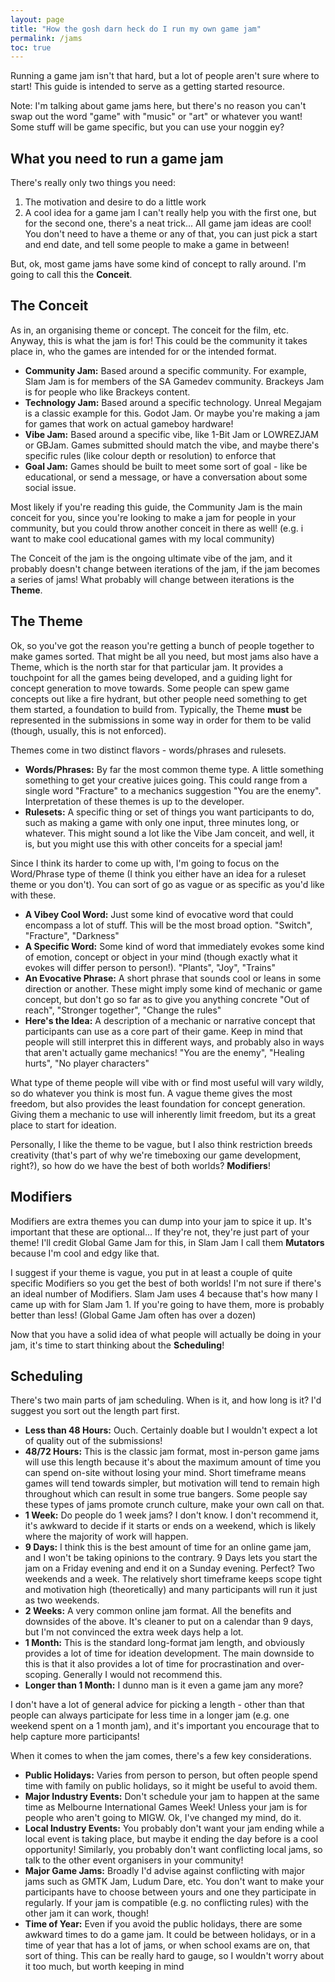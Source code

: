 ```yaml
---
layout: page
title: "How the gosh darn heck do I run my own game jam"
permalink: /jams
toc: true
---
```


Running a game jam isn't that hard, but a lot of people aren't sure where to start! This guide is intended to serve as a getting started resource.

Note: I'm talking about game jams here, but there's no reason you can't swap out the word "game" with "music" or "art" or whatever you want! Some stuff will be game specific, but you can use your noggin ey?

## What you need to run a game jam
There's really only two things you need:
1. The motivation and desire to do a little work
2. A cool idea for a game jam
I can't really help you with the first one, but for the second one, there's a neat trick... All game jam ideas are cool! You don't need to have a theme or any of that, you can just pick a start and end date, and tell some people to make a game in between!

But, ok, most game jams have some kind of concept to rally around. I'm going to call this the **Conceit**.

## The Conceit
As in, an organising theme or concept. The conceit for the film, etc. Anyway, this is what the jam is for! This could be the community it takes place in, who the games are intended for or the intended format. 

 - **Community Jam:** Based around a specific community. For example, Slam Jam is for members of the SA Gamedev community. Brackeys Jam is for people who like Brackeys content.
 - **Technology Jam:** Based around a specific technology. Unreal Megajam is a classic example for this. Godot Jam. Or maybe you're making a jam for games that work on actual gameboy hardware!
 - **Vibe Jam:** Based around a specific vibe, like 1-Bit Jam or LOWREZJAM or GBJam. Games submitted should match the vibe, and maybe there's specific rules (like colour depth or resolution) to enforce that
 - **Goal Jam:** Games should be built to meet some sort of goal - like be educational, or send a message, or have a conversation about some social issue.

Most likely if you're reading this guide, the Community Jam is the main conceit for you, since you're looking to make a jam for people in your community, but you could throw another conceit in there as well! (e.g. i want to make cool educational games with my local community)

The Conceit of the jam is the ongoing ultimate vibe of the jam, and it probably doesn't change between iterations of the jam, if the jam becomes a series of jams! What probably will change between iterations is the **Theme**.

## The Theme
Ok, so you've got the reason you're getting a bunch of people together to make games sorted. That might be all you need, but most jams also have a Theme, which is the north star for that particular jam. It provides a touchpoint for all the games being developed, and a guiding light for concept generation to move towards. Some people can spew game concepts out like a fire hydrant, but other people need something to get them started, a foundation to build from. Typically, the Theme **must** be represented in the submissions in some way in order for them to be valid (though, usually, this is not enforced).

Themes come in two distinct flavors - words/phrases and rulesets.

- **Words/Phrases:** By far the most common theme type. A little something something to get your creative juices going. This could range from a single word "Fracture" to a mechanics suggestion "You are the enemy". Interpretation of these themes is up to the developer.
- **Rulesets:** A specific thing or set of things you want participants to do, such as making a game with only one input, three minutes long, or whatever. This might sound a lot like the Vibe Jam conceit, and well, it is, but you might use this with other conceits for a special jam!

Since I think its harder to come up with, I'm going to focus on the Word/Phrase type of theme (I think you either have an idea for a ruleset theme or you don't). You can sort of go as vague or as specific as you'd like with these.
- **A Vibey Cool Word:** Just some kind of evocative word that could encompass a lot of stuff. This will be the most broad option. "Switch", "Fracture", "Darkness"
- **A Specific Word:** Some kind of word that immediately evokes some kind of emotion, concept or object in your mind (though exactly what it evokes will differ person to person!). "Plants", "Joy", "Trains"
- **An Evocative Phrase:** A short phrase that sounds cool or leans in some direction or another. These might imply some kind of mechanic or game concept, but don't go so far as to give you anything concrete "Out of reach", "Stronger together", "Change the rules"
- **Here's the Idea:** A description of a mechanic or narrative concept that participants can use as a core part of their game. Keep in mind that people will still interpret this in different ways, and probably also in ways that aren't actually game mechanics! "You are the enemy", "Healing hurts", "No player characters"

What type of theme people will vibe with or find most useful will vary wildly, so do whatever you think is most fun. A vague theme gives the most freedom, but also provides the least foundation for concept generation. Giving them a mechanic to use will inherently limit freedom, but its a great place to start for ideation.

Personally, I like the theme to be vague, but I also think restriction breeds creativity (that's part of why we're timeboxing our game development, right?), so how do we have the best of both worlds? **Modifiers**!

## Modifiers
Modifiers are extra themes you can dump into your jam to spice it up. It's important that these are optional... If they're not, they're just part of your theme! I'll credit Global Game Jam for this, in Slam Jam I call them **Mutators** because I'm cool and edgy like that.

I suggest if your theme is vague, you put in at least a couple of quite specific Modifiers so you get the best of both worlds! I'm not sure if there's an ideal number of Modifiers. Slam Jam uses 4 because that's how many I came up with for Slam Jam 1. If you're going to have them, more is probably better than less! (Global Game Jam often has over a dozen)

Now that you have a solid idea of what people will actually be doing in your jam, it's time to start thinking about the **Scheduling**!

## Scheduling
There's two main parts of jam scheduling. When is it, and how long is it? I'd suggest you sort out the length part first.

- **Less than 48 Hours:** Ouch. Certainly doable but I wouldn't expect a lot of quality out of the submissions!
- **48/72 Hours:** This is the classic jam format, most in-person game jams will use this length because it's about the maximum amount of time you can spend on-site without losing your mind. Short timeframe means games will tend towards simpler, but motivation will tend to remain high throughout which can result in some true bangers. Some people say these types of jams promote crunch culture, make your own call on that.
- **1 Week:** Do people do 1 week jams? I don't know. I don't recommend it, it's awkward to decide if it starts or ends on a weekend, which is likely where the majority of work will happen.
- **9 Days:** I think this is the best amount of time for an online game jam, and I won't be taking opinions to the contrary. 9 Days lets you start the jam on a Friday evening and end it on a Sunday evening. Perfect? Two weekends and a week. The relatively short timeframe keeps scope tight and motivation high (theoretically) and many participants will run it just as two weekends.
- **2 Weeks:** A very common online jam format. All the benefits and downsides of the above. It's cleaner to put on a calendar than 9 days, but I'm not convinced the extra week days help a lot.
- **1 Month:** This is the standard long-format jam length, and obviously provides a lot of time for ideation development. The main downside to this is that it also provides a lot of time for procrastination and over-scoping. Generally I would not recommend this.
- **Longer than 1 Month:** I dunno man is it even a game jam any more?

I don't have a lot of general advice for picking a length - other than that people can always participate for less time in a longer jam (e.g. one weekend spent on a 1 month jam), and it's important you encourage that to help capture more participants!

When it comes to when the jam comes, there's a few key considerations.
- **Public Holidays:** Varies from person to person, but often people spend time with family on public holidays, so it might be useful to avoid them.
- **Major Industry Events:** Don't schedule your jam to happen at the same time as Melbourne International Games Week! Unless your jam is for people who aren't going to MIGW. Ok, I've changed my mind, do it.
- **Local Industry Events:** You probably don't want your jam ending while a local event is taking place, but maybe it ending the day before is a cool opportunity! Similarly, you probably don't want conflicting local jams, so talk to the other event organisers in your community!
- **Major Game Jams:** Broadly I'd advise against conflicting with major jams such as GMTK Jam, Ludum Dare, etc. You don't want to make your participants have to choose between yours and one they participate in regularly. If your jam is compatible (e.g. no conflicting rules) with the other jam it can work, though!
- **Time of Year:** Even if you avoid the public holidays, there are some awkward times to do a game jam. It could be between holidays, or in a time of year that has a lot of jams, or when school exams are on, that sort of thing. This can be really hard to gauge, so I wouldn't worry about it too much, but worth keeping in mind